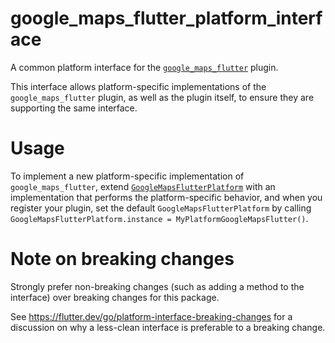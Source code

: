 # google_maps_flutter_platform_interface

A common platform interface for the [`google_maps_flutter`][1] plugin.

This interface allows platform-specific implementations of the `google_maps_flutter`
plugin, as well as the plugin itself, to ensure they are supporting the
same interface.

# Usage

To implement a new platform-specific implementation of `google_maps_flutter`, extend
[`GoogleMapsFlutterPlatform`][2] with an implementation that performs the
platform-specific behavior, and when you register your plugin, set the default
`GoogleMapsFlutterPlatform` by calling
`GoogleMapsFlutterPlatform.instance = MyPlatformGoogleMapsFlutter()`.

# Note on breaking changes

Strongly prefer non-breaking changes (such as adding a method to the interface)
over breaking changes for this package.

See https://flutter.dev/go/platform-interface-breaking-changes for a discussion
on why a less-clean interface is preferable to a breaking change.

[1]: ../google_maps_flutter
[2]: lib/google_maps_flutter_platform_interface.dart
